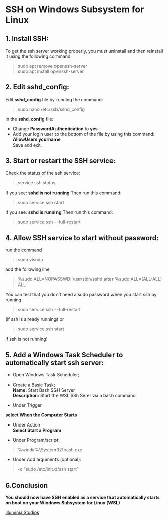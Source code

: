 # SSH on Windows Subsystem for Linux

## 1. Install SSH:
To get the ssh server working properly, you must uninstall and then reinstall it using the following command:  
>sudo apt remove openssh-server  
>sudo apt install openssh-server  
## 2. Edit sshd_config:  
Edit **sshd_config** file by running the command:
> sudo nano /etc/ssh/sshd_config  
  
In the **sshd_config** file:
* Change **PasswordAuthentication** to **yes**
* Add your login user to the bottom of the file by using this command: **AllowUsers yourname**  
Save and exit.
## 3. Start or restart the SSH service:
Check the status of the ssh service:
>service ssh status  

If you see:  **sshd is not running**
Then run this command:
>sudo service ssh start  

If you see: **sshd is running**
Then run this command:
>sudo service ssh --full-restart

## 4. Allow SSH service to start without password:  
run the command
>sudo visudo  

add the following line
>%sudo ALL=NOPASSWD: /usr/sbin/sshd after %sudo  ALL=(ALL:ALL) ALL  

You can test that you don’t need a sudo password when you start ssh by running
>sudo service ssh --full-restart  

(if ssh is already running) or
>sudo service ssh start  

if ssh is not running)

## 5. Add a Windows Task Scheduler to automatically start ssh server:
* Open Windows Task Scheduler;  
* Create a Basic Task;  
**Name:** Start Bash SSH Server  
**Description:** Start the WSL SSh Serer via a bash command  

* Under Trigger  

**select When the Computer Starts**  

* Under Action  
**Select Start a Program**  

* Under Program/script:

> %windir%\System32\bash.exe  

* Under Add arguments (optional):  

>-c "sudo /etc/init.d/ssh start"  

## 6.Conclusion  
**You should now have SSH enabled as a service that automatically starts on boot on your Windows Subsystem for Linux (WSL)**

[Illuminia Studios](https://www.illuminiastudios.com/dev-diaries/ssh-on-windows-subsystem-for-linux/)
